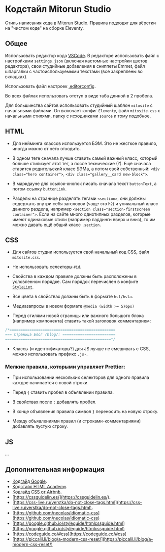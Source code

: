 # Кодстайл Mitorun Studio

Стиль написания кода в Mitorun Studio. Правила подходят для вёрстки на "чистом коде" на сборке Eleventy.

## Общее

Использовать редактор кода [VSCode](https://code.visualstudio.com/). В редакторе использовать файл с настройками `settings.json` (включая кастомные настройки цветов редактора), свои студийные добавления в сниппеты Emmet, файл шпаргалки с частоиспользуемыми текстами (все закреплены во вкладках).

Использовать файл настроек [.editorconfig](https://editorconfig.org/).

Во всех файлах использовать отступ в виде таба длиной в 2 пробела.

Для большинства сайтов использовать студийный шаблон `mitosite` с начальными файлами. Он включает конфиг `Eleventy`, файл `mitosite.css` с начальными стилями, папку с исходниками `source` и тому подобное.



## HTML

- Для нейминга классов используется БЭМ. Это не жесткое правило, иногда можно от него отходить.

- В одном теге сначала лучше ставить самый важный класс, который больше стилизует этот тег, а после технические (?). Ещё сначала ставится родительский класс БЭМа, а потом свой собственный: `<div class="hero container">`, `<div class="gallery__card new-block">`.

- В маркдауне для ссылок-кнопок писать сначала текст `buttonText`, а потом ссылку `buttonLink`.

- Разделы на странице разделять тегами `<section>`, они должны содержать внутри себя заголовок (чаще это `h2`) и уникальный класс данного раздела, например `<section class="section-firstscreen container">`. Если на сайте много однотипных разделов, которые имеют одинаковые стили (например паддинги вверх и вниз), то им можно давать ещё общий класс `.section`.


## CSS

- Для сайтов студии используется свой начальный код CSS, файл `mitosite.css`.

- Не использовать селекторы `#id`.

- Свойства в каждом правиле должны быть расположены в условленном порядке. Сам порядок перечислен в конфиге [`StyleLint`](https://stylelint.io/).

- Все цвета в свойствах должны быть в формате `hsl/hsla`.

- Медиазапросы в новом формате `@media (width >= 576px)`

- Перед стилями новой страницы или важного большого блока (например компонента) ставить такой заголовок комментарием:

```css
/*================================================
=== Страница Блог /blog/: ========================
================================================*/
```

- Классы (и идентификаторы?) для JS лучше не смешивать с CSS, можно использовать префикс `.js-`.

### Мелкие правила, которыми управляет Prettier:

- При использовании нескольких селекторов для одного правила каждое начинается с новой строки.

- Перед `{` ставить пробел в объявлении правила.

- В свойствах после `:` добавлять пробел.

- В конце объявления правила символ `}` переносить на новую строку.

- Между объявлениями правил (и строками-комментариями) добавлять пустую строку.



## JS

...



## Дополнительная информация

- [Кодгайд Google](https://google.github.io/styleguide/htmlcssguide.html).
- [Кодстайл HTML Academy](https://codeguide.academy/).
- [Кодгайд CSS от Airbnb](https://github.com/airbnb/css).
- [https://cssguidelin.es/](https://cssguidelin.es/).
- [https://css-live.ru/verstka/do-not-close-tags.html](https://css-live.ru/verstka/do-not-close-tags.html).
- [https://github.com/necolas/idiomatic-css](https://github.com/necolas/idiomatic-css)
- [https://google.github.io/styleguide/htmlcssguide.html](https://google.github.io/styleguide/htmlcssguide.html)
- [https://codeguide.co/#css](https://codeguide.co/#css)
- [https://piccalil.li/blog/a-modern-css-reset/](https://piccalil.li/blog/a-modern-css-reset/)
